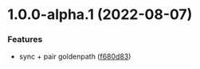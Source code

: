 # 1.0.0-alpha.1 (2022-08-07)


### Features

* sync + pair goldenpath ([f680d83](https://github.com/Superd22/webos-gamepad/commit/f680d8397d23ad55fa3d122eb07a86f72f54b4c6))
